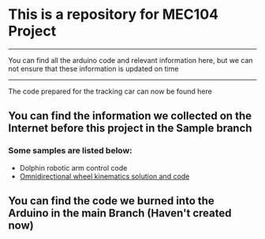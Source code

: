 # This is a repository for MEC104  Project 
***
You can find all the arduino code and relevant information here, but we can not ensure that these information is updated on time
***

The code prepared for the tracking car can now be found here

## You can find the information we collected on the Internet before this project in the Sample branch
### Some samples are listed below:
- Dolphin robotic arm control code
- [Omnidirectional wheel kinematics solution and code](https://blog.csdn.net/qq_40696002/article/details/107856908)

## You can find the code we burned into the Arduino in the main Branch (Haven't created now)

